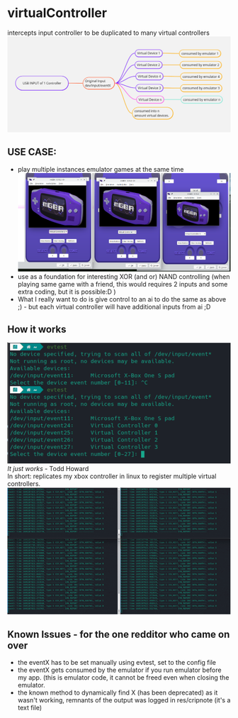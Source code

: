 # virtualController
intercepts input controller to be duplicated to many virtual controllers<br>
<img src="https://github.com/LeannAlexandra/virtualController/blob/main/assets/flow.png?raw=true" alt="flowchart_depiction">

<h2>USE CASE:</h2>
<ul>
<li>play multiple instances emulator games at the same time </li>
  <img src="https://github.com/LeannAlexandra/virtualController/blob/main/assets/mGBAexample.png?raw=true" alt="example_usage">
  <li>use as a foundation for interesting XOR (and or) NAND controlling (when playing same game with a friend, this would requires 2 inputs and some extra coding, but it is possible:D ) </li>
<li>What I really want to do is give control to an ai to do the same as above ;) - but each virtual controller will have additional inputs from ai ;D </li>
</ul>

<h2>How it works</h2>
 <img src="https://github.com/LeannAlexandra/virtualController/blob/main/assets/virtualcontroler_evtest.png?raw=true" alt="evtest proof">
  <em>It just works</em> - Todd Howard<br>
In short: replicates my xbox controller in linux to register multiple virtual controllers.
 <img src="https://github.com/LeannAlexandra/virtualController/blob/main/assets/evtestSync.gif?raw=true" alt="evtest example sync">

<h2>Known Issues - for the one redditor who came on over</h2>

<ul><li>the eventX has to be set manually using evtest, set to the config file</li>
<li>the eventX gets consumed by the emulator if you run emulator before my app. (this is emulator code, it cannot be freed even when closing the emulator.</li>
<li>the known method to dynamically find X (has been deprecated) as it wasn't working, remnants of the output was logged in res/cripnote (it's a text file) </li></ul> 


